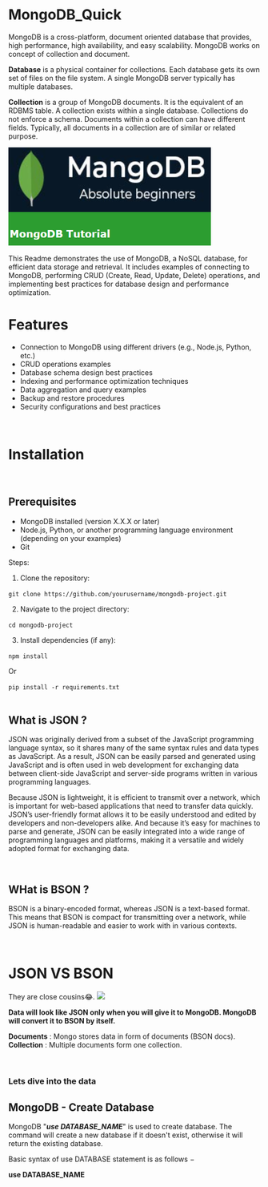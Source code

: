 # MongoDB_Quick

MongoDB is a cross-platform, document oriented database that provides, high performance, high availability, and easy scalability. MongoDB works on concept of collection and document.

**Database** is a physical container for collections. Each database gets its own set of files on the file system. A single MongoDB server typically has multiple databases.

**Collection** is a group of MongoDB documents. It is the equivalent of an RDBMS table. A collection exists within a single database. Collections do not enforce a schema. Documents within a collection can have different fields. Typically, all documents in a collection are of similar or related purpose.

![](assets/images/Mongo.png)

This Readme demonstrates the use of MongoDB, a NoSQL database, for efficient data storage and retrieval. It includes examples of connecting to MongoDB, performing CRUD (Create, Read, Update, Delete) operations, and implementing best practices for database design and performance optimization.

# Features 

- Connection to MongoDB using different drivers (e.g., Node.js, Python, etc.)
- CRUD operations examples
- Database schema design best practices
- Indexing and performance optimization techniques
- Data aggregation and query examples
- Backup and restore procedures
- Security configurations and best practices

</br>

# Installation

<br>

## Prerequisites

- MongoDB installed (version X.X.X or later)
- Node.js, Python, or another programming language environment (depending on your examples)
- Git
  
Steps:

1. Clone the repository:

```git clone https://github.com/yourusername/mongodb-project.git```

2. Navigate to the project directory:

```cd mongodb-project```

3. Install dependencies (if any):

``` npm install ```

Or

```pip install -r requirements.txt```
<br>
<br>

## What is JSON ?

JSON was originally derived from a subset of the JavaScript programming language syntax, so it shares many of the same syntax rules and data types as JavaScript. As a result, JSON can be easily parsed and generated using JavaScript and is often used in web development for exchanging data between client-side JavaScript and server-side programs written in various programming languages.

 

Because JSON is lightweight, it is efficient to transmit over a network, which is important for web-based applications that need to transfer data quickly. JSON’s user-friendly format allows it to be easily understood and edited by developers and non-developers alike. And because it’s easy for machines to parse and generate, JSON can be easily integrated into a wide range of programming languages and platforms, making it a versatile and widely adopted format for exchanging data.

<br>

## WHat is BSON ?


BSON is a binary-encoded format, whereas JSON is a text-based format. This means that BSON is compact for transmitting over a network, while JSON is human-readable and easier to work with in various contexts. 

<br>

# JSON VS BSON
They are close cousins😂. 
![](assets/images/BSONvsXML.png)

**Data will look like JSON only when you will give it to MongoDB. MongoDB will convert it to BSON by itself.**

**Documents** : Mongo stores data in form of documents (BSON docs).
**Collection** : Multiple documents form one collection.

</br>


### Lets dive into the data

## MongoDB - Create Database

MongoDB   "_**use DATABASE_NAME**_"   is used to create database. The command will create a new database if it doesn't exist, otherwise it will return the existing database.

Basic syntax of use DATABASE statement is as follows −

**use DATABASE_NAME**



